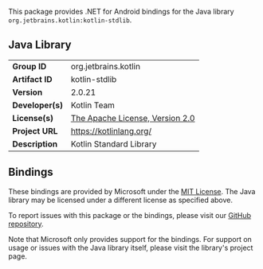This package provides .NET for Android bindings for the Java library `org.jetbrains.kotlin:kotlin-stdlib`.

## Java Library

| | |
|-|-|
| **Group ID** | org.jetbrains.kotlin |
| **Artifact ID** | kotlin-stdlib |
| **Version** | 2.0.21 |
| **Developer(s)** | Kotlin Team |
| **License(s)** | [The Apache License, Version 2.0](http://www.apache.org/licenses/LICENSE-2.0.txt) |
| **Project URL** | https://kotlinlang.org/ |
| **Description** | Kotlin Standard Library |

## Bindings

These bindings are provided by Microsoft under the [MIT License](https://opensource.org/licenses/MIT). The Java
library may be licensed under a different license as specified above.

To report issues with this package or the bindings, please visit our [GitHub repository](https://aka.ms/android-libraries).

Note that Microsoft only provides support for the bindings. For support on
usage or issues with the Java library itself, please visit the library's project page.
